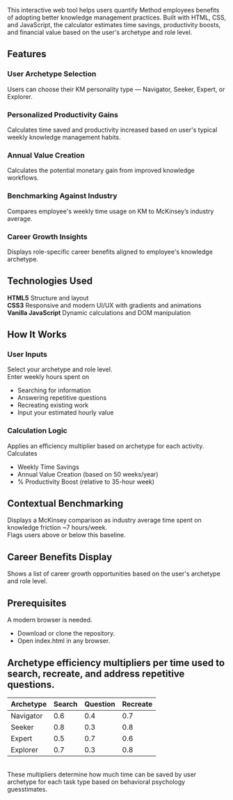 This interactive web tool helps users quantify Method employees benefits of adopting better knowledge management practices. Built with HTML, CSS, and JavaScript, the calculator estimates time savings, productivity boosts, and financial value based on the user's archetype and role level.

## Features
### User Archetype Selection
Users can choose their KM personality type — Navigator, Seeker, Expert, or Explorer.
### Personalized Productivity Gains
Calculates time saved and productivity increased based on user's typical weekly knowledge management habits.
### Annual Value Creation
Calculates the potential monetary gain from improved knowledge workflows.
### Benchmarking Against Industry
Compares employee's weekly time usage on KM to McKinsey’s industry average.
### Career Growth Insights
Displays role-specific career benefits aligned to employee's knowledge archetype.
## Technologies Used
__HTML5__ Structure and layout<br>
__CSS3__ Responsive and modern UI/UX with gradients and animations<br>
__Vanilla JavaScript__ Dynamic calculations and DOM manipulation<br>
## How It Works
### User Inputs <br>
Select your archetype and role level.<br>
Enter weekly hours spent on
* Searching for information<br>
* Answering repetitive questions<br>
* Recreating existing work<br>
* Input your estimated hourly value<br>
### Calculation Logic
Applies an efficiency multiplier based on archetype for each activity.<br>
Calculates
+ Weekly Time Savings
+ Annual Value Creation (based on 50 weeks/year)
+ % Productivity Boost (relative to 35-hour week)
## Contextual Benchmarking
Displays a McKinsey comparison as industry average time spent on knowledge friction  ~7 hours/week.<br>
Flags users above or below this baseline.<br>
## Career Benefits Display
Shows a list of career growth opportunities based on the user's archetype and role level.
## Prerequisites
A modern browser is needed.
* Download or clone the repository.
* Open index.html in any browser.
## Archetype efficiency multipliers per time used to search, recreate, and address repetitive questions.
| Archetype | Search | Question | Recreate |
| --------- | ------ | -------- | -------- |
| Navigator | 0.6    | 0.4      | 0.7      |
| Seeker    | 0.8    | 0.3      | 0.8      |
| Expert    | 0.5    | 0.7      | 0.6      |
| Explorer  | 0.7    | 0.3      | 0.8      |
<br>These multipliers determine how much time can be saved by user archetype for each task type based on behavioral psychology guesstimates.
